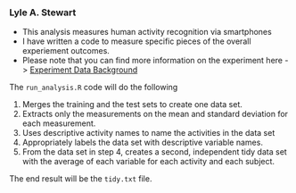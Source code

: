 ### Lyle A. Stewart

- This analysis measures human activity recognition via smartphones
- I have written a code to measure specific pieces of the overall experiement outcomes. 
- Please note that you can find more information on the experiment here -> 
[Experiment Data Background](http://archive.ics.uci.edu/ml/datasets/Human+Activity+Recognition+Using+Smartphones "Experiment Data Background")

The `run_analysis.R` code will do the following 

1. Merges the training and the test sets to create one data set.
2. Extracts only the measurements on the mean and standard deviation for each measurement. 
3. Uses descriptive activity names to name the activities in the data set
4. Appropriately labels the data set with descriptive variable names. 
5. From the data set in step 4, creates a second, independent tidy data set with the average of each variable for each activity and each subject.

The end result will be the `tidy.txt` file. 
